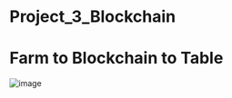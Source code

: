 # Project_3_Blockchain

# Farm to Blockchain to Table

![image](https://user-images.githubusercontent.com/75395061/119927305-0cdad180-bf2e-11eb-8169-51794458f3ad.png)
